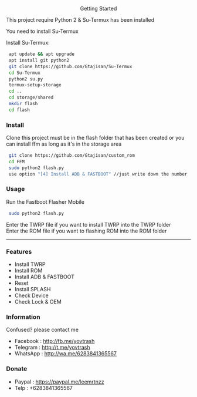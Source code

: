 <p align="center"
<img src="https://raw.githubusercontent.com/leemrtnzz/FFM/master/photo_2019-03-18_09-05-56.jpg" height="128"/
</p
<p align="center"
<a href="https://github.com/leemrtnzz/FFM"</a
  <h1 align="center"Fastboot Flasher Mobile custom_rom</h1
  <br
Multipurpose Fastboot Flasher Mobile Open Source!<hr
</p
<h3 align="center"Made with ❤️ by FARHAN-MUH-TASIM</h3
<p align="center"
<a href="https://github.com/leemrtnzz/"<img title="Author" src="https://img.shields.io/badge/author-leemrtnzz-blue?style=for-the-badge&logo=github"</a
</p
<p align="center"
<a href="https://github.com/leemrtnzz/followers"<img title="Followers" src="https://img.shields.io/github/followers/leemrtnzz?color=blue&style=flat-square"</a
</p

## Getting Started

This project require Python 2 & Su-Termux has been installed

You need to install Su-Termux

Install Su-Termux:

```bash
 apt update && apt upgrade
 apt install git python2
 git clone https://github.com/Gtajisan/Su-Termux
 cd Su-Termux
 python2 su.py
 termux-setup-storage
 cd ..
 cd storage/shared
 mkdir flash
 cd flash
```

### Install
Clone this project must be in the flash folder that has been created or you can install ffm as long as it's in the storage area

```bash
 git clone https://github.com/Gtajisan/custom_rom
 cd FFM
 sudo python2 flash.py
 use option "[4] Install ADB & FASTBOOT" //just write down the number
```

### Usage
Run the Fastboot Flasher Mobile

```bash
 sudo python2 flash.py
```
Enter the TWRP file if you want to install TWRP into the TWRP folder<br>Enter the ROM file if you want to flashing ROM into the ROM folder

---

### Features
- Install TWRP
- Install ROM
- Install ADB & FASTBOOT
- Reset
- Install SPLASH
- Check Device
- Check Lock & OEM

### Information
Confused? please contact me
- Facebook : http://fb.me/yovtrash
- Telegram : http://t.me/yovtrash
- WhatsApp : http://wa.me/6283841365567
### Donate
- Paypal : https://paypal.me/leemrtnzz
- Telp : +6283841365567
